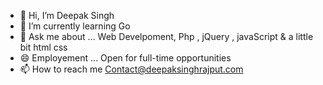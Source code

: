 - 👋 Hi, I’m Deepak Singh
- 🌱 I’m currently learning Go
- 💬 Ask me about ... Web Develpoment, Php , jQuery , javaScript & a little bit html css
- 😄 Employement ... Open for full-time opportunities
- 📫 How to reach me Contact@deepaksinghrajput.com

<!---
bigzirook/bigzirook is a ✨ special ✨ repository because its `README.md` (this file) appears on your GitHub profile.
You can click the Preview link to take a look at your changes.
--->
